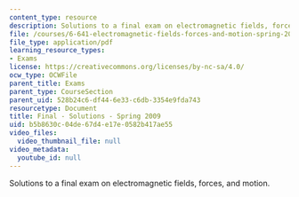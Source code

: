```yaml
---
content_type: resource
description: Solutions to a final exam on electromagnetic fields, forces, and motion.
file: /courses/6-641-electromagnetic-fields-forces-and-motion-spring-2009/b5b8630c04de67d4e17e0582b417ae55_MIT6_641s09_sol_exam2009.pdf
file_type: application/pdf
learning_resource_types:
- Exams
license: https://creativecommons.org/licenses/by-nc-sa/4.0/
ocw_type: OCWFile
parent_title: Exams
parent_type: CourseSection
parent_uid: 528b24c6-df44-6e33-c6db-3354e9fda743
resourcetype: Document
title: Final - Solutions - Spring 2009
uid: b5b8630c-04de-67d4-e17e-0582b417ae55
video_files:
  video_thumbnail_file: null
video_metadata:
  youtube_id: null
---
```

Solutions to a final exam on electromagnetic fields, forces, and motion.